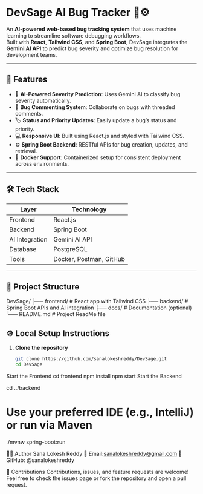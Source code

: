 # DevSage AI Bug Tracker 🐞⚙️

An **AI-powered web-based bug tracking system** that uses machine learning to streamline software debugging workflows.  
Built with **React**, **Tailwind CSS**, and **Spring Boot**, DevSage integrates the **Gemini AI API** to predict bug severity and optimize bug resolution for development teams.

---

## 🚀 Features

- 🔮 **AI-Powered Severity Prediction**: Uses Gemini AI to classify bug severity automatically.
- 💬 **Bug Commenting System**: Collaborate on bugs with threaded comments.
- 🏷️ **Status and Priority Updates**: Easily update a bug’s status and priority.
- 💻 **Responsive UI**: Built using React.js and styled with Tailwind CSS.
- ⚙️ **Spring Boot Backend**: RESTful APIs for bug creation, updates, and retrieval.
- 🐳 **Docker Support**: Containerized setup for consistent deployment across environments.

---

## 🛠️ Tech Stack

| Layer          | Technology        |
|----------------|-------------------|
| Frontend       | React.js          |
| Backend        | Spring Boot       |
| AI Integration | Gemini AI API     |
| Database       | PostgreSQL        |
| Tools          | Docker, Postman, GitHub |

---

## 📁 Project Structure

DevSage/
├── frontend/ # React app with Tailwind CSS
├── backend/ # Spring Boot APIs and AI integration
├── docs/ # Documentation (optional)
└── README.md # Project ReadMe file

## ⚙️ Local Setup Instructions

1. **Clone the repository**  
   ```bash
   git clone https://github.com/sanalokeshreddy/DevSage.git
   cd DevSage
Start the Frontend
cd frontend
npm install
npm start
Start the Backend

cd ../backend
# Use your preferred IDE (e.g., IntelliJ) or run via Maven
./mvnw spring-boot:run

👨‍💻 Author
Sana Lokesh Reddy
📧 Email:sanalokeshreddy@gmail.com
🔗 GitHub: @sanalokeshreddy

🤝 Contributions
Contributions, issues, and feature requests are welcome!
Feel free to check the issues page or fork the repository and open a pull request.
